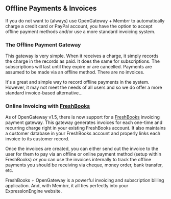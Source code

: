 ## Offline Payments &amp; Invoices

If you do not want to (always) use OpenGateway + Membrr to automatically charge a credit card or PayPal account, you have the option
to accept offline payment methods and/or use a more standard invoicing system.

### The Offline Payment Gateway

This gateway is very simple.  When it receives a charge, it simply records the charge in the records as paid.  It does the same for subscriptions.
The subscriptions will last until they expire or are cancelled.  Payments are assumed to be made via an offline method.  There are no invoices.

It's a great and simple way to record offline payments in the system.  However, it may not meet the needs of all users and so we do offer a
more standard invoice-based alternative...

### Online Invoicing with [FreshBooks](http://www.freshbooks.com)

As of OpenGateway v1.5, there is now support for a [FreshBooks](http://www.freshbooks.com) invoicing payment gateway.  This gateway generates invoices for each one-time and
recurring charge right in your existing FreshBooks account.  It also maintains a customer database in your FreshBooks account and properly
links each invoice to its customer record.

Once the invoices are created, you can either send out the invoice to the user for them to pay via an offline or online payment
method (setup within FreshBooks) _or_ you can use the invoices internally to track the offline payments you should be receiving
via cheque, money order, bank transfer, etc.

FreshBooks + OpenGateway is a powerful invoicing and subscription billing application.  And, with Membrr, it all ties perfectly into
your ExpressionEngine website.